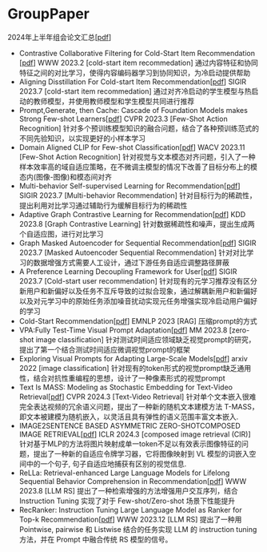 # GroupPaper
2024年上半年组会论文汇总[[pdf]()]
- Contrastive Collaborative Filtering for Cold-Start Item Recommendation [[pdf](https://arxiv.org/pdf/2302.02151.pdf)]
  WWW 2023.2 [cold-start item recommedation]
  通过内容特征和协同特征之间的对比学习，使得内容编码器学习到协同知识，为冷启动提供帮助
- Aligning Disstillation For Cold-start Item Recommendation[[pdf](https://dl.acm.org/doi/10.1145/3539618.3591732)]
  SIGIR 2023.7 [cold-start item recommedation]
  通过对齐冷启动的学生模型与热启动的教师模型，并使用教师模型和学生模型共同进行推荐
- Prompt,Generate, then Cache: Cascade of Foundation Models makes Strong Few-shot Learners[[pdf](https://arxiv.org/pdf/2303.02151.pdf)]
  CVPR 2023.3 [Few-Shot Action Recognition]
  针对多个预训练模型知识的融合问题，结合了各种预训练范式的不同先验知识，以实现更好的小样本学习
- Domain Aligned CLIP for Few-shot Classification[[pdf](https://arxiv.org/pdf/2311.09191.pdf)]
  WACV 2023.11 [Few-Shot Action Recognition]
  针对视觉与文本模态对齐问题，引入了一种样本效率高的域自适应策略，在不微调主模型的情况下改善了目标分布上的模态内(图像-图像)和模态间对齐
- Multi-behavior Self-supervised Learning for Recommendation[[pdf](https://arxiv.org/pdf/2305.18238.pdf)]
  SIGIR 2023.7 [Multi-behavior Recommendation]
  针对目标行为的稀疏性，提出利用对比学习通过辅助行为缓解目标行为的稀疏性
- Adaptive Graph Contrastive Learning for Recommendation[[pdf](https://arxiv.org/abs/2305.10837.pdf)]
  KDD 2023.8 [Graph Contrastive Learning]
  针对数据稀疏性和噪声，提出生成两个自适应图，进行对比学习
- Graph Masked Autoencoder for Sequential Recommendation[[pdf](https://dl.acm.org/doi/pdf/10.1145/3539618.3591692)]
  SIGIR 2023.7 [Masked Autoencoder Sequential Recommendation]
  针对对比学习的数据增强方式需要人工设计，通过下游任务自适应调整路径屏蔽
- A Preference Learning Decoupling Framework for User[[pdf](https://dl.acm.org/doi/pdf/10.1145/3539618.3591627)]
  SIGIR 2023.7 [Cold-start user recommendation]
  针对现有的元学习推荐没有区分新用户和新偏好以及任务不互斥导致的过拟合现象，通过解耦新用户和新偏好以及对元学习中的原始任务添加噪音扰动实现元任务增强实现冷启动用户偏好的学习
- Cold-Start Recommendation[[pdf](https://arxiv.org/abs/2310.05736)]
  EMNLP 2023 [RAG]
  压缩prompt的方式
- VPA:Fully Test-Time Visual Prompt Adaptation[[pdf](https://arxiv.org/pdf/2309.15251.pdf)]
  MM 2023.8 [zero-shot image classification]
  针对测试时间适应领域缺乏视觉prompt的研究，提出了第一个结合测试时间适应微调视觉prompt的框架
- Exploring Visual Prompts for Adapting Large-Scale Models[[pdf](https://arxiv.org/pdf/2203.17274.pdf)]
  arxiv 2022 [image classification]
  针对现有的token形式的视觉prompt缺乏通用性，结合对抗性重编程的思想，设计了一种像素形式的视觉prompt
- Text Is MASS: Modeling as Stochastic Embedding for Text-Video Retrieval[[pdf](https://arxiv.org/pdf/2403.17998.pdf)]
  CVPR 2024.3 [Text-Video Retrieval]
  针对单个文本嵌入很难完全表达视频的冗余语义问题，提出了一种新的随机文本建模方法 T-MASS，即文本被建模为随机嵌入，以灵活且具有弹性的语义范围丰富文本嵌入.
- IMAGE2SENTENCE BASED ASYMMETRIC ZERO-SHOTCOMPOSED IMAGE RETRIEVAL[[pdf](https://arxiv.org/abs/2403.01431.pdf)]
  ICLR 2024.3 [composed image retrieval (CIR)]
  针对基于MLP的方法将图片映射成单一token不足以有效表示图像特征的问题，提出了一种新的自适应令牌学习器，它将图像映射到 VL 模型的词嵌入空间中的一个句子, 句子自适应地捕获有区别的视觉信息.
- ReLLa: Retrieval-enhanced Large Language Models for Lifelong Sequential Behavior Comprehension in Recommendation[[pdf](https://arxiv.org/pdf/2308.11131.pdf)]
  WWW 2023.8 [LLM RS]
  提出了一种检索增强的方法增强用户交互序列，结合 Instruction Tuning 实现了对于 Few-shot/Zero-shot 场景下性能提升
- RecRanker: Instruction Tuning Large Language Model as Ranker for Top-k Recommendation[[pdf](https://arxiv.org/pdf/2312.16018v2.pdf)]
  WWW 2023.12 [LLM RS]
  提出了一种用 Pointwise, pairwise 和 Listwise 结合的任务实现 LLM 的 instruction tuning 方法，并在 Prompt 中融合传统 RS 模型的信号。
